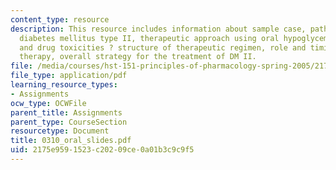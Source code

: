 ```yaml
---
content_type: resource
description: This resource includes information about sample case, pathogenesis of
  diabetes mellitus type II, therapeutic approach using oral hypoglycemics, mechanisms
  and drug toxicities ? structure of therapeutic regimen, role and timing of insulin
  therapy, overall strategy for the treatment of DM II.
file: /media/courses/hst-151-principles-of-pharmacology-spring-2005/2175e9591523c20209ce0a01b3c9c9f5_0310_oral_slides.pdf
file_type: application/pdf
learning_resource_types:
- Assignments
ocw_type: OCWFile
parent_title: Assignments
parent_type: CourseSection
resourcetype: Document
title: 0310_oral_slides.pdf
uid: 2175e959-1523-c202-09ce-0a01b3c9c9f5
---
```

